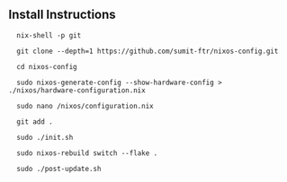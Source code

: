 ## Install Instructions
```
  nix-shell -p git
```
```
  git clone --depth=1 https://github.com/sumit-ftr/nixos-config.git
```
```
  cd nixos-config
```
```
  sudo nixos-generate-config --show-hardware-config > ./nixos/hardware-configuration.nix
```
```
  sudo nano /nixos/configuration.nix
```
```
  git add .
```
```
  sudo ./init.sh
```
```
  sudo nixos-rebuild switch --flake .
```
```
  sudo ./post-update.sh
```
